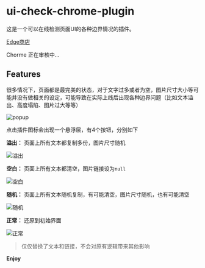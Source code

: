 # ui-check-chrome-plugin

这是一个可以在线检测页面UI的各种边界情况的插件。

[Edge商店](https://microsoftedge.microsoft.com/addons/detail/uicheck/jjpoajakfpbbgobhbfepdmjflghdapnp)

Chorme 正在审核中...

## Features

很多情况下，页面都是最完美的状态，对于文字过多或者为空，图片尺寸大小等可能并没有做相关的设定，可能导致在实际上线后出现各种边界问题（比如文本溢出、高度塌陷、图片过大等等）

![popup](https://imgservices-1252317822.image.myqcloud.com/image/20200702/cyv39wccqo.jpg)

点击插件图标会出现一个悬浮层，有4个按钮，分别如下

**溢出：** 页面上所有文本都复制多份，图片尺寸随机

![溢出](https://imgservices-1252317822.image.myqcloud.com/image/20200702/m2gfhag1po.jpg)

**空白：** 页面上所有文本都清空，图片链接设为`null`

![空白](https://imgservices-1252317822.image.myqcloud.com/image/20200702/0rc7tiehyh.jpg)

**随机：** 页面上所有文本随机复制，有可能清空，图片尺寸随机，也有可能清空

![随机](https://imgservices-1252317822.image.myqcloud.com/image/20200702/v2ho8ftkrb.jpg)

**正常：** 还原到初始界面

![正常](https://imgservices-1252317822.image.myqcloud.com/image/20200702/8zft1wwkae.jpg)

> 仅仅替换了文本和链接，不会对原有逻辑带来其他影响

**Enjoy**